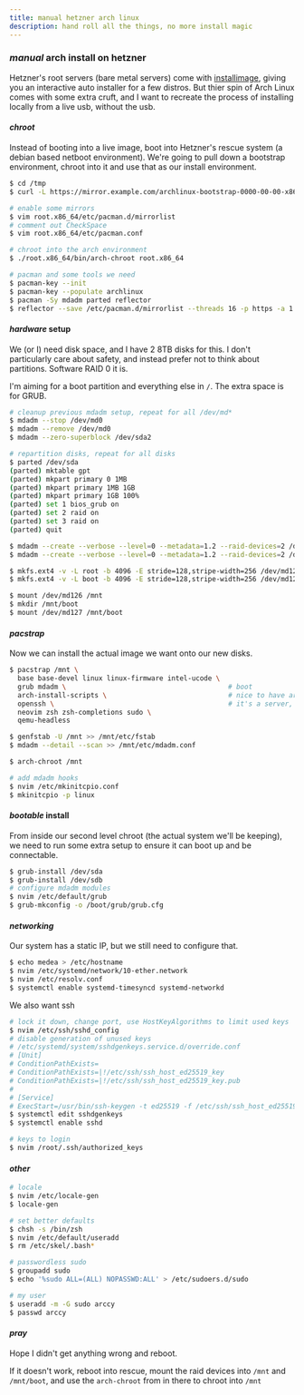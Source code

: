 ```yaml
---
title: manual hetzner arch linux
description: hand roll all the things, no more install magic
---
```


### _manual_ arch install on hetzner

Hetzner's root servers (bare metal servers)
come with [installimage](https://github.com/hetzneronline/installimage),
giving you an interactive auto installer for a few distros.
But thier spin of Arch Linux comes with some extra cruft,
and I want to recreate the process of installing locally from a live usb,
without the usb.

#### _chroot_

Instead of booting into a live image,
boot into Hetzner's rescue system (a debian based netboot environment).
We're going to pull down a bootstrap environment,
chroot into it and use that as our install environment.

```sh
$ cd /tmp
$ curl -L https://mirror.example.com/archlinux-bootstrap-0000-00-00-x86_64.tar.gz | tar xzvf -

# enable some mirrors
$ vim root.x86_64/etc/pacman.d/mirrorlist
# comment out CheckSpace
$ vim root.x86_64/etc/pacman.conf

# chroot into the arch environment
$ ./root.x86_64/bin/arch-chroot root.x86_64

# pacman and some tools we need
$ pacman-key --init
$ pacman-key --populate archlinux
$ pacman -Sy mdadm parted reflector
$ reflector --save /etc/pacman.d/mirrorlist --threads 16 -p https -a 1 --score 5
```

#### _hardware_ setup

We (or I) need disk space, and I have 2 8TB disks for this.
I don't particularly care about safety, and instead prefer not to think about partitions.
Software RAID 0 it is.

I'm aiming for a boot partition and everything else in `/`.
The extra space is for GRUB.

```sh
# cleanup previous mdadm setup, repeat for all /dev/md*
$ mdadm --stop /dev/md0
$ mdadm --remove /dev/md0
$ mdadm --zero-superblock /dev/sda2

# repartition disks, repeat for all disks
$ parted /dev/sda
(parted) mktable gpt
(parted) mkpart primary 0 1MB
(parted) mkpart primary 1MB 1GB
(parted) mkpart primary 1GB 100%
(parted) set 1 bios_grub on
(parted) set 2 raid on
(parted) set 3 raid on
(parted) quit

$ mdadm --create --verbose --level=0 --metadata=1.2 --raid-devices=2 /dev/md/boot /dev/sda2 /dev/sdb2
$ mdadm --create --verbose --level=0 --metadata=1.2 --raid-devices=2 /dev/md/root /dev/sda3 /dev/sdb3

$ mkfs.ext4 -v -L root -b 4096 -E stride=128,stripe-width=256 /dev/md126
$ mkfs.ext4 -v -L boot -b 4096 -E stride=128,stripe-width=256 /dev/md127

$ mount /dev/md126 /mnt
$ mkdir /mnt/boot
$ mount /dev/md127 /mnt/boot
```

#### _pacstrap_

Now we can install the actual image we want onto our new disks.

```sh
$ pacstrap /mnt \
  base base-devel linux linux-firmware intel-ucode \
  grub mdadm \                                        # boot
  arch-install-scripts \                              # nice to have arch-chroot when you mess up
  openssh \                                           # it's a server, it needs this
  neovim zsh zsh-completions sudo \
  qemu-headless

$ genfstab -U /mnt >> /mnt/etc/fstab
$ mdadm --detail --scan >> /mnt/etc/mdadm.conf

$ arch-chroot /mnt

# add mdadm hooks
$ nvim /etc/mkinitcpio.conf
$ mkinitcpio -p linux
```

#### _bootable_ install

From inside our second level chroot (the actual system we'll be keeping),
we need to run some extra setup to ensure it can boot up and be connectable.

```sh
$ grub-install /dev/sda
$ grub-install /dev/sdb
# configure mdadm modules
$ nvim /etc/default/grub
$ grub-mkconfig -o /boot/grub/grub.cfg
```

#### _networking_

Our system has a static IP, but we still need to configure that.

```sh
$ echo medea > /etc/hostname
$ nvim /etc/systemd/network/10-ether.network
$ nvim /etc/resolv.conf
$ systemctl enable systemd-timesyncd systemd-networkd
```

We also want ssh

```sh
# lock it down, change port, use HostKeyAlgorithms to limit used keys
$ nvim /etc/ssh/sshd_config
# disable generation of unused keys
# /etc/systemd/system/sshdgenkeys.service.d/override.conf
# [Unit]
# ConditionPathExists=
# ConditionPathExists=|!/etc/ssh/ssh_host_ed25519_key
# ConditionPathExists=|!/etc/ssh/ssh_host_ed25519_key.pub
#
# [Service]
# ExecStart=/usr/bin/ssh-keygen -t ed25519 -f /etc/ssh/ssh_host_ed25519_key
$ systemctl edit sshdgenkeys
$ systemctl enable sshd

# keys to login
$ nvim /root/.ssh/authorized_keys
```

#### _other_

```sh
# locale
$ nvim /etc/locale-gen
$ locale-gen

# set better defaults
$ chsh -s /bin/zsh
$ nvim /etc/default/useradd
$ rm /etc/skel/.bash*

# passwordless sudo
$ groupadd sudo
$ echo '%sudo ALL=(ALL) NOPASSWD:ALL' > /etc/sudoers.d/sudo

# my user
$ useradd -m -G sudo arccy
$ passwd arccy
```

#### _pray_

Hope I didn't get anything wrong and reboot.

If it doesn't work, reboot into rescue,
mount the raid devices into `/mnt` and `/mnt/boot`,
and use the `arch-chroot` from in there to chroot into `/mnt`

